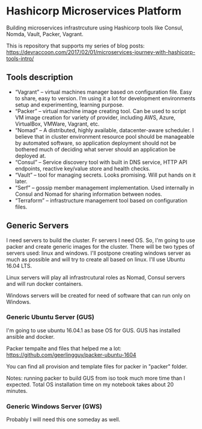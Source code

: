 # Hashicorp Microservices Platform

Building microservices infrastrcuture using Hashicorp tools like Consul, Nomda, Vault, Packer, Vagrant.

This is repository that supports my series of blog posts: <https://devraccoon.com/2017/02/01/microservices-journey-with-hashicorp-tools-intro/>

## Tools description

* “Vagrant” – virtual machines manager based on configuration file. Easy to share, easy to version. I’m using it a lot for development environments setup and experimenting, learning purpose.
* “Packer” – virtual machine image creating tool. Can be used to script VM image creation for variety of provider, including AWS, Azure, VirtualBox, VMWare, Vagrant, etc.
* “Nomad” – A distributed, highly available, datacenter-aware scheduler. I believe that in cluster environment resource pool should be manageable by automated software, so application deployment should not be bothered much of deciding what server should an application be deployed at.
* “Consul” – Service discovery tool with built in DNS service, HTTP API endpoints, reactive key/value store and health checks.
* “Vault” – tool for managing secrets. Looks promising. Will put hands on it later.
* “Serf” – gossip member management implementation. Used internally in Consul and Nomad for sharing information between nodes.
* “Terraform” – infrastructure management tool based on configuration files.

## Generic Servers

I need servers to build the cluster. Fr servers I need OS. So, I'm going to use packer and create generic images for the cluster.
There will be two types of servers used: linux and windows. I'll postpone creating windows server as much as possible and will try to
create all based on linux. I'll use Ubuntu 16.04 LTS.

Linux servers will play all infrastrcutural roles as Nomad, Consul servers and will run docker containers.

Windows servers will be created for need of software that can run only on Windows.

### Generic Ubuntu Server (GUS)

I'm going to use ubuntu 16.04.1 as base OS for GUS.
GUS has installed ansible and docker.

Packer tempalte and files that helped me a lot: <https://github.com/geerlingguy/packer-ubuntu-1604>

You can find all provision and template files for packer in "packer" folder.

Notes: running packer to build GUS from iso took much more time than I expected.
       Total OS installation time on my notebook takes about 20 minutes.

### Generic Windows Server (GWS)

Probably I will need this one someday as well.